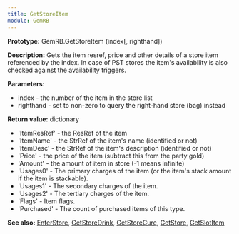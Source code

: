 ```yaml
---
title: GetStoreItem
module: GemRB
---
```


**Prototype:** GemRB.GetStoreItem (index[, righthand])

**Description:** Gets the item resref, price and other details of a store 
item referenced by the index. In case of PST stores the item's availability 
is also checked against the availability triggers.

**Parameters:**
  * index - the number of the item in the store list
  * righthand - set to non-zero to query the right-hand store (bag) instead

**Return value:** dictionary
  * 'ItemResRef' - the ResRef of the item
  * 'ItemName'   - the StrRef of the item's name (identified or not)
  * 'ItemDesc'   - the StrRef of the item's description (identified or not)
  * 'Price'      - the price of the item (subtract this from the party gold)
  * 'Amount'     - the amount of item in store (-1 means infinite)
  * 'Usages0'    - The primary charges of the item (or the item's stack amount if the item is stackable).
  * 'Usages1'    - The secondary charges of the item.
  * 'Usages2'    - The tertiary charges of the item.
  * 'Flags'      - Item flags.
  * 'Purchased'  - The count of purchased items of this type.

**See also:** [EnterStore](EnterStore.md), [GetStoreDrink](GetStoreDrink.md), [GetStoreCure](GetStoreCure.md), [GetStore](GetStore.md), [GetSlotItem](GetSlotItem.md)

